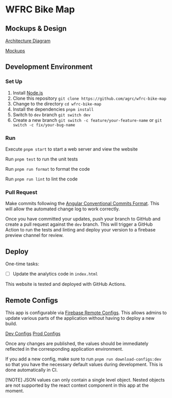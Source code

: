 # WFRC Bike Map

## Mockups & Design

[Architecture Diagram](https://docs.google.com/presentation/d/1Qkbl3NFZnzbS-L1Wifedvun4SQVMqNHA9gEgAG6-988/edit#slide=id.p)

[Mockups](https://docs.google.com/presentation/d/1FZjX4FpiWq74R5NJUhI3lR-AuOMo_z28XR0BxEGwxEQ/edit#slide=id.p)

## Development Environment

### Set Up

1. Install [Node.js](https://nodejs.org/en/download/)
1. Clone this repository `git clone https://github.com/agrc/wfrc-bike-map`
1. Change to the directory `cd wfrc-bike-map`
1. Install the dependencies `pnpm install`
1. Switch to `dev` branch `git switch dev`
1. Create a new branch `git switch -c feature/your-feature-name` or `git switch -c fix/your-bug-name`

### Run

Execute `pnpm start` to start a web server and view the website

Run `pnpm test` to run the unit tests

Run `pnpm run format` to format the code

Run `pnpm run lint` to lint the code

### Pull Request

Make commits following the [Angular Conventional Commits Format](https://github.com/angular/angular/blob/main/CONTRIBUTING.md#-commit-message-format). This will allow the automated change log to work correctly.

Once you have committed your updates, push your branch to GitHub and create a pull request against the `dev` branch. This will trigger a GitHub Action to run the tests and linting and deploy your version to a firebase preview channel for review.

## Deploy

One-time tasks:

- [ ] Update the analytics code in `index.html`

This website is tested and deployed with GitHub Actions.

## Remote Configs

This app is configurable via [Firebase Remote Configs](https://firebase.google.com/docs/remote-config). This allows admins to update various parts of the application without having to deploy a new build.

[Dev Configs](https://console.firebase.google.com/project/ut-dts-agrc-wfrc-bike-map-dev/config/env/firebase)
[Prod Configs](https://console.firebase.google.com/project/ut-dts-agrc-wfrc-bike-map-prod/config/env/firebase)

Once any changes are published, the values should be immediately reflected in the corresponding application environment.

If you add a new config, make sure to run `pnpm run download-configs:dev` so that you have the necessary default values during development. This is done automatically in CI.

[!NOTE]
JSON values can only contain a single level object. Nested objects are not supported by the react context component in this app at the moment.
